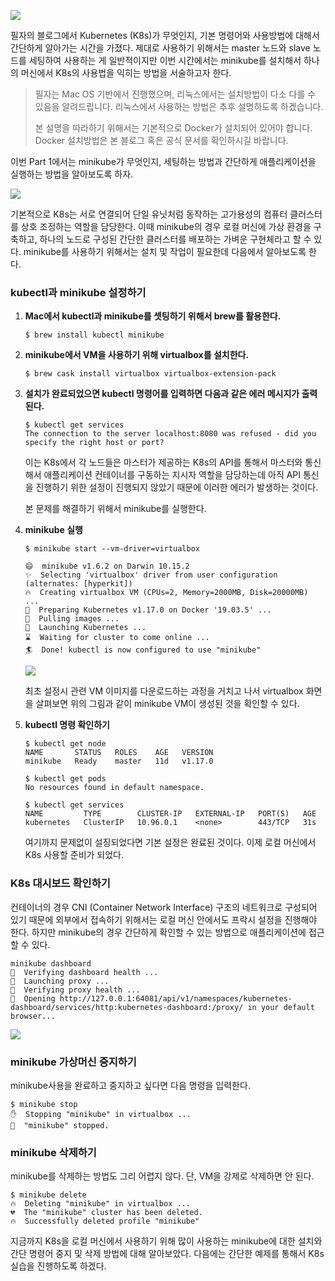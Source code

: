 ![](https://miro.medium.com/max/3454/1*5BUo9SV9idWAKP85w8L3Eg.png)

필자의 블로그에서 Kubernetes (K8s)가 무엇인지, 기본 명령어와 사용방법에 대해서 간단하게 알아가는 시간을 가졌다. 제대로 사용하기 위해서는 master 노드와 slave 노드를 세팅하여 사용하는 게 일반적이지만 이번 시간에서는 minikube를 설치해서 하나의 머신에서 K8s의 사용법을 익히는 방법을 서술하고자 한다.

> 필자는 Mac OS 기반에서 진행했으며, 리눅스에서는 설치방법이 다소 다를 수 있음을 알려드립니다. 리눅스에서 사용하는 방법은 추후 설명하도록 하겠습니다.
>
> 본 설명을 따라하기 위해서는 기본적으로 Docker가 설치되어 있어야 합니다. Docker 설치방법은 본 블로그 혹은 공식 문서를 확인하시길 바랍니다.

이번 Part 1에서는 minikube가 무엇인지, 세팅하는 방법과 간단하게 애플리케이션을 실행하는 방법을 알아보도록 하자.

![](https://t1.daumcdn.net/cfile/tistory/99FD41465C9327AB38)

기본적으로 K8s는 서로 연결되어 단일 유닛처럼 동작하는 고가용성의 컴퓨터 클러스터를 상호 조정하는 역할을 담당한다. 이때 minikube의 경우 로컬 머신에 가상 환경을 구축하고, 하나의 노드로 구성된 간단한 클러스터를 배포하는 가벼운 구현체라고 할 수 있다. minikube를 사용하기 위해서는 설치 및 작업이 필요한데 다음에서 알아보도록 한다.

### kubectl과 minikube 설정하기

1.  **Mac에서 kubectl과 minikube를 셋팅하기 위해서 brew를 활용한다.**
    
    ```
    $ brew install kubectl minikube
    ```
    
2.  **minikube에서 VM을 사용하기 위해 virtualbox를 설치한다.**
    
    ```
    $ brew cask install virtualbox virtualbox-extension-pack 
    ```
    
3.  **설치가 완료되었으면 kubectl 명령어를 입력하면 다음과 같은 에러 메시지가 출력된다.**
    
    ```
    $ kubectl get services
    The connection to the server localhost:8080 was refused - did you specify the right host or port?
    ```
    
    이는 K8s에서 각 노드들은 마스터가 제공하는 K8s의 API를 통해서 마스터와 통신해서 애플리케이션 컨테이너를 구동하는 지시자 역할을 담당하는데 아직 API 통신을 진행하기 위한 설정이 진행되지 않았기 때문에 이러한 에러가 발생하는 것이다.
    
    본 문제를 해결하기 위해서 minikube를 실행한다.
    
4.  **minikube 실행**
    
    ```
    $ minikube start --vm-driver=virtualbox
    
    😄  minikube v1.6.2 on Darwin 10.15.2
    ✨  Selecting 'virtualbox' driver from user configuration (alternates: [hyperkit])
    🔥  Creating virtualbox VM (CPUs=2, Memory=2000MB, Disk=20000MB) ...
    🐳  Preparing Kubernetes v1.17.0 on Docker '19.03.5' ...
    🚜  Pulling images ...
    🚀  Launching Kubernetes ...
    ⌛  Waiting for cluster to come online ...
    🏄  Done! kubectl is now configured to use "minikube"
    ```
    
    ![](https://github.com/pandora0667/TILD/blob/master/screenshot/minikube/minikube_virtualbox.png?raw=true)
    
    최초 설정시 관련 VM 이미지를 다운로드하는 과정을 거치고 나서 virtualbox 화면을 살펴보면 위의 그림과 같이 minikube VM이 생성된 것을 확인할 수 있다.
    
5.  **kubectl 명령 확인하기**
    
    ```
    $ kubectl get node
    NAME       STATUS   ROLES    AGE   VERSION
    minikube   Ready    master   11d   v1.17.0
    
    $ kubectl get pods
    No resources found in default namespace.
    
    $ kubectl get services
    NAME         TYPE        CLUSTER-IP   EXTERNAL-IP   PORT(S)   AGE
    kubernetes   ClusterIP   10.96.0.1    <none>        443/TCP   31s
    ```
    
    여기까지 문제없이 설징되었다면 기본 설정은 완료된 것이다. 이제 로컬 머신에서 K8s 사용할 준비가 되었다.
    

### K8s 대시보드 확인하기

컨테이너의 경우 CNI (Container Network Interface) 구조의 네트워크로 구성되어 있기 때문에 외부에서 접속하기 위해서는 로컬 머신 안에서도 프락시 설정을 진행해야 한다. 하지만 minikube의 경우 간단하게 확인할 수 있는 방법으로 애플리케이션에 접근할 수 있다.

```
minikube dashboard
🤔  Verifying dashboard health ...
🚀  Launching proxy ...
🤔  Verifying proxy health ...
🎉  Opening http://127.0.0.1:64081/api/v1/namespaces/kubernetes-dashboard/services/http:kubernetes-dashboard:/proxy/ in your default browser...
```

![](https://github.com/pandora0667/TILD/blob/master/screenshot/minikube/dashboard.png?raw=true)

### minikube 가상머신 중지하기

minikube사용을 완료하고 중지하고 싶다면 다음 명령을 입력한다.

```
$ minikube stop
✋  Stopping "minikube" in virtualbox ...
🛑  "minikube" stopped.
```

### minikube 삭제하기

minikube를 삭제하는 방법도 그리 어렵지 않다. 단, VM을 강제로 삭제하면 안 된다.

```
$ minikube delete
🔥  Deleting "minikube" in virtualbox ...
💔  The "minikube" cluster has been deleted.
🔥  Successfully deleted profile "minikube"
```

지금까지 K8s을 로컬 머신에서 사용하기 위해 많이 사용하는 minikube에 대한 설치와 간단 명령어 중지 및 삭제 방법에 대해 알아보았다. 다음에는 간단한 예제를 통해서 K8s 실습을 진행하도록 하겠다.